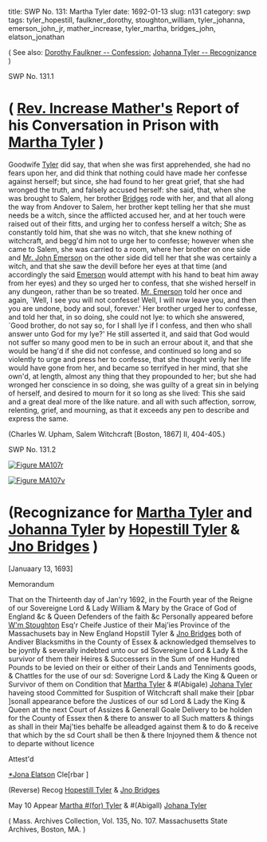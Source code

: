 title: SWP No. 131: Martha Tyler
date: 1692-01-13
slug: n131
category: swp
tags: tyler_hopestill, faulkner_dorothy, stoughton_william, tyler_johanna, emerson_john_jr, mather_increase, tyler_martha, bridges_john, elatson_jonathan




( See also: [Dorothy Faulkner -- Confession;](/n2.html#n2.1) [Johanna Tyler -- Recognizance](/n3.html#n3.81) )

<div markdown class="doc" id="n131.1">

<div class="doc_id">SWP No. 131.1</div>


# ( [Rev. Increase Mather's](/tag/mather_increase.html) Report of his Conversation in Prison with [Martha Tyler](/tag/tyler_martha.html) )

Goodwife [Tyler](/tag/tyler_martha.html) did say, that when she was first apprehended, she had no fears upon her, and did think that nothing could have made her confesse against herself; but since, she had found to her great grief, that she had wronged the truth, and falsely accused herself: she said, that, when she was brought to Salem, her brother [Bridges](/tag/bridges_john.html) rode with her, and that all along the way from Andover to Salem, her brother kept telling her that she must needs be a witch, since the afflicted accused her, and at her touch were raised out of their fitts, and urging her to confess herself a witch; She as constantly told him, that she was no witch, that she knew nothing of witchcraft, and begg'd him not to urge her to confesse; however when she came to Salem, she was carried to a room, where her brother on one side and [Mr. John Emerson](/tag/emerson_john_jr.html) on the other side did tell her that she was certainly a witch, and that she saw the devill before her eyes at that time (and accordingly the said [Emerson](/tag/emerson_john_jr.html) would attempt with his hand to beat him away from her eyes) and they so urged her to confess, that she wished herself in any dungeon, rather than be so treated. [Mr. Emerson](/tag/emerson_john_jr.html) told her once and again, \`Well, I see you will not confesse! Well, I will now leave you, and then you are undone, body and soul, forever.' Her brother urged her to confesse, and told her that, in so doing, she could not lye: to which she answered, \`Good brother, do not say so, for I shall lye if I confess, and then who shall answer unto God for my lye?' He still asserted it, and said that God would not suffer so many good men to be in such an errour about it, and that she would be hang'd if she did not confesse, and continued so long and so violently to urge and press her to confesse, that she thought verily her life would have gone from her, and became so terrifyed in her mind, that she  own'd, at length, almost any thing that they propounded to her; but she had wronged her conscience in so doing, she was guilty of a great sin in belying of herself, and desired to mourn for it so long as she lived: This she said and a great deal more of the like nature. and all with such affection, sorrow, relenting, grief, and mourning, as that it exceeds any pen to describe and express the same.

(Charles W. Upham, Salem Witchcraft  [Boston, 1867] II, 404-405.)


</div>



<div markdown class="doc" id="n131.2">

<div class="doc_id">SWP No. 131.2</div>

<span markdown class="figure">[![Figure MA107r](archives/MA135/small/MA107r.jpg)](archives/MA135/large/MA107r.jpg)</span>

<span markdown class="figure">[![Figure MA107v](archives/MA135/small/MA107v.jpg)](archives/MA135/large/MA107v.jpg)</span>

# (Recognizance for [Martha Tyler](/tag/tyler_martha.html) and [Johanna Tyler](/tag/tyler_johanna.html) by [Hopestill Tyler](/tag/tyler_hopestill.html) & [Jno Bridges](/tag/bridges_john.html) )

[Januaary 13, 1693]

Memorandum 

That on the Thirteenth day of Jan'ry 1692, in the Fourth year of the Reigne of our Sovereigne Lord & Lady William & Mary by the Grace of God of England &c & Queen Defenders of the faith &c Personally appeared before [W'm Stoughton](/tag/stoughton_william.html) Esq'r Cheife Justice of their Maj'ies Province of the Massachusets bay in New England Hopstill Tyler & [Jno Bridges](/tag/bridges_john.html) both of Andiver Blacksmiths in the County of Essex & acknowledged themselves to be joyntly & severally indebted unto our sd Sovereigne Lord & Lady & the survivor of them their Heires & Successers in the Sum of one Hundred Pounds to be levied on their or either of their Lands and Tenniments goods, & Chattles for the use of our sd: Soverigne Lord & Lady the King & Queen or Survivor of them on Condition that [Martha Tyler](/tag/tyler_martha.html) & #(Abigale) [Johana Tyler](/tag/tyler_johanna.html) haveing stood Committed for Suspition of Witchcraft shall make their [pbar ]sonall appearance before the Justices of our sd Lord & Lady the King & Queen at the next Court of Assizes & Generall Goale Delivery to be holden for the County of Essex then & there to answer to all Such matters & things as shall in their Maj'ties behalfe be alleadged against them & to do & receive that which by the sd Court shall be then & there Injoyned them & thence not to departe without licence

Attest'd 

[*Jona Elatson](/tag/elatson_jonathan.html) Cle[rbar ]

(Reverse) Recog [Hopestill Tyler](/tag/tyler_hopestill.html) 
&
[Jno Bridges](/tag/bridges_john.html)

May 10 Appear 
                                                [Martha #(for) Tyler](/tag/tyler_martha.html) & 
                                                #(Abigall) [Johana Tyler](/tag/tyler_johanna.html)

( Mass. Archives Collection, Vol. 135, No. 107. Massachusetts State Archives, Boston, MA. )


</div>

